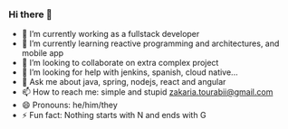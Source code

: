 ### Hi there 👋


<!--**ZakariaTo/zakariato** is a ✨ _special_ ✨ repository because its `README.md` (this file) appears on your GitHub profile.-->


- 🔭 I’m currently working as a fullstack developer
- 🌱 I’m currently learning reactive programming and architectures, and mobile app
- 👯 I’m looking to collaborate on extra complex project
- 🤔 I’m looking for help with jenkins, spanish, cloud native...
- 💬 Ask me about java, spring, nodejs, react and angular
- 📫 How to reach me: simple and stupid zakaria.tourabii@gmail.com
- 😄 Pronouns: he/him/they
- ⚡ Fun fact: Nothing starts with N and ends with G

